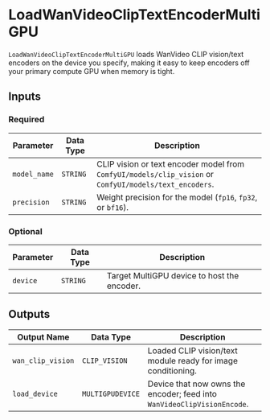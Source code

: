 # LoadWanVideoClipTextEncoderMultiGPU

`LoadWanVideoClipTextEncoderMultiGPU` loads WanVideo CLIP vision/text encoders on the device you specify, making it easy to keep encoders off your primary compute GPU when memory is tight.

## Inputs

### Required

| Parameter | Data Type | Description |
| --- | --- | --- |
| `model_name` | `STRING` | CLIP vision or text encoder model from `ComfyUI/models/clip_vision` or `ComfyUI/models/text_encoders`. |
| `precision` | `STRING` | Weight precision for the model (`fp16`, `fp32`, or `bf16`). |

### Optional

| Parameter | Data Type | Description |
| --- | --- | --- |
| `device` | `STRING` | Target MultiGPU device to host the encoder. |

## Outputs

| Output Name | Data Type | Description |
| --- | --- | --- |
| `wan_clip_vision` | `CLIP_VISION` | Loaded CLIP vision/text module ready for image conditioning. |
| `load_device` | `MULTIGPUDEVICE` | Device that now owns the encoder; feed into `WanVideoClipVisionEncode`. |
